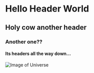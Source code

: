 # Hello Header World
## Holy cow another header
### Another one??
#### Its headers all the way down...
![Image of Universe](https://media.licdn.com/dms/image/v2/D4E12AQGUDRfQw0Sxhw/article-cover_image-shrink_720_1280/article-cover_image-shrink_720_1280/0/1716142979563?e=2147483647&v=beta&t=x_Ar3ubrvfDZYq5k3-IguuebUGBm3begavSdkzup3CA)
